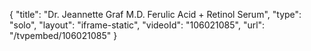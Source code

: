 {
    "title": "Dr. Jeannette Graf M.D.  Ferulic Acid + Retinol Serum",
    "type": "solo",
    "layout": "iframe-static",
    "videoId": "106021085",
    "url": "\/tvpembed\/106021085"
}